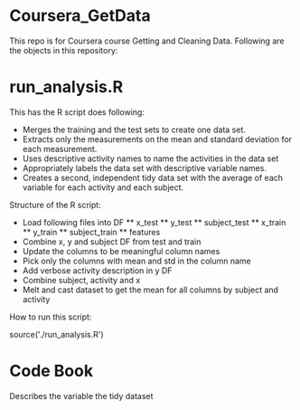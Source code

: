 Coursera_GetData
================
This repo is for Coursera course Getting and Cleaning Data. Following are the objects in this repository: 

run_analysis.R
==============

This has the R script does following: 

  * Merges the training and the test sets to create one data set.
  * Extracts only the measurements on the mean and standard deviation for each measurement. 
  * Uses descriptive activity names to name the activities in the data set
  * Appropriately labels the data set with descriptive variable names. 
  * Creates a second, independent tidy data set with the average of each variable for each activity and each subject. 

Structure of the R script:

  * Load following files into DF
    ** x_test 
    ** y_test
    ** subject_test
    ** x_train
    ** y_train
    ** subject_train
    ** features
  * Combine x, y and subject DF from test and train
  * Update the columns to be meaningful column names
  * Pick only the columns with mean and std in the column name
  * Add verbose activity description in y DF
  * Combine subject, activity and x 
  * Melt and cast dataset to get the mean for all columns by subject and activity

How to run this script: 

source('./run_analysis.R')

Code Book
=========

Describes the variable the tidy dataset






